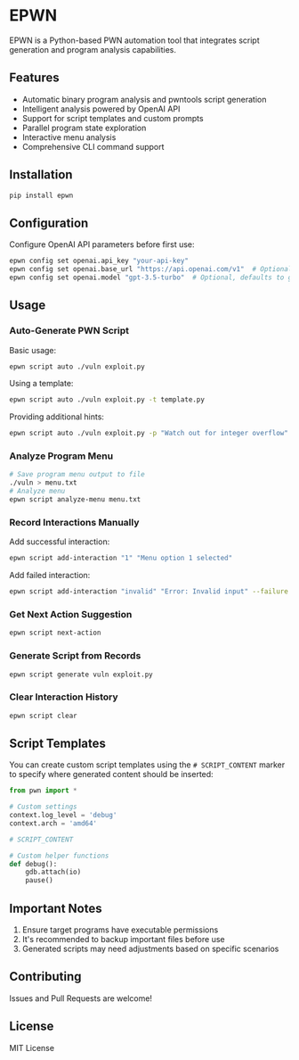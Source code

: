# EPWN

EPWN is a Python-based PWN automation tool that integrates script generation and program analysis capabilities.

## Features

- Automatic binary program analysis and pwntools script generation
- Intelligent analysis powered by OpenAI API
- Support for script templates and custom prompts
- Parallel program state exploration
- Interactive menu analysis
- Comprehensive CLI command support

## Installation

```bash
pip install epwn
```

## Configuration

Configure OpenAI API parameters before first use:

```bash
epwn config set openai.api_key "your-api-key"
epwn config set openai.base_url "https://api.openai.com/v1"  # Optional, defaults to OpenAI official API
epwn config set openai.model "gpt-3.5-turbo"  # Optional, defaults to gpt-3.5-turbo
```

## Usage

### Auto-Generate PWN Script

Basic usage:
```bash
epwn script auto ./vuln exploit.py
```

Using a template:
```bash
epwn script auto ./vuln exploit.py -t template.py
```

Providing additional hints:
```bash
epwn script auto ./vuln exploit.py -p "Watch out for integer overflow"
```

### Analyze Program Menu

```bash
# Save program menu output to file
./vuln > menu.txt
# Analyze menu
epwn script analyze-menu menu.txt
```

### Record Interactions Manually

Add successful interaction:
```bash
epwn script add-interaction "1" "Menu option 1 selected"
```

Add failed interaction:
```bash
epwn script add-interaction "invalid" "Error: Invalid input" --failure --error "Invalid menu option"
```

### Get Next Action Suggestion

```bash
epwn script next-action
```

### Generate Script from Records

```bash
epwn script generate vuln exploit.py
```

### Clear Interaction History

```bash
epwn script clear
```

## Script Templates

You can create custom script templates using the `# SCRIPT_CONTENT` marker to specify where generated content should be inserted:

```python
from pwn import *

# Custom settings
context.log_level = 'debug'
context.arch = 'amd64'

# SCRIPT_CONTENT

# Custom helper functions
def debug():
    gdb.attach(io)
    pause()
```

## Important Notes

1. Ensure target programs have executable permissions
2. It's recommended to backup important files before use
3. Generated scripts may need adjustments based on specific scenarios

## Contributing

Issues and Pull Requests are welcome!

## License

MIT License 